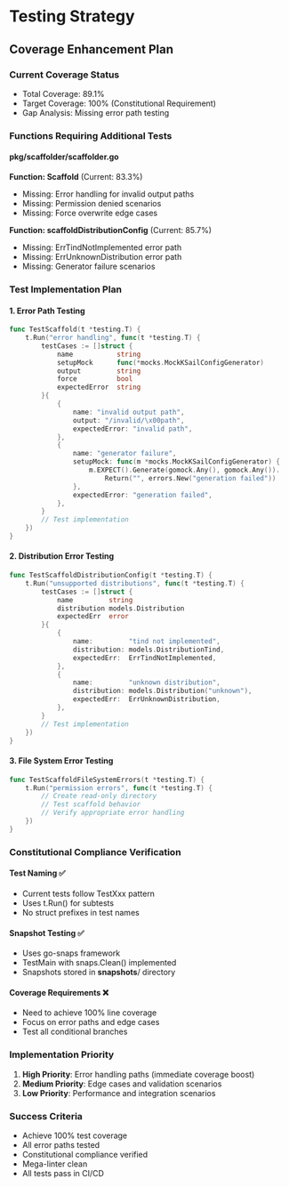 # Testing Strategy

## Coverage Enhancement Plan

### Current Coverage Status

- Total Coverage: 89.1%
- Target Coverage: 100% (Constitutional Requirement)
- Gap Analysis: Missing error path testing

### Functions Requiring Additional Tests

#### pkg/scaffolder/scaffolder.go

**Function: Scaffold** (Current: 83.3%)

- Missing: Error handling for invalid output paths
- Missing: Permission denied scenarios
- Missing: Force overwrite edge cases

**Function: scaffoldDistributionConfig** (Current: 85.7%)

- Missing: ErrTindNotImplemented error path
- Missing: ErrUnknownDistribution error path
- Missing: Generator failure scenarios

### Test Implementation Plan

#### 1. Error Path Testing

```go
func TestScaffold(t *testing.T) {
    t.Run("error handling", func(t *testing.T) {
        testCases := []struct {
            name           string
            setupMock      func(*mocks.MockKSailConfigGenerator)
            output         string
            force          bool
            expectedError  string
        }{
            {
                name: "invalid output path",
                output: "/invalid/\x00path",
                expectedError: "invalid path",
            },
            {
                name: "generator failure",
                setupMock: func(m *mocks.MockKSailConfigGenerator) {
                    m.EXPECT().Generate(gomock.Any(), gomock.Any()).
                        Return("", errors.New("generation failed"))
                },
                expectedError: "generation failed",
            },
        }
        // Test implementation
    })
}
```

#### 2. Distribution Error Testing

```go
func TestScaffoldDistributionConfig(t *testing.T) {
    t.Run("unsupported distributions", func(t *testing.T) {
        testCases := []struct {
            name         string
            distribution models.Distribution
            expectedErr  error
        }{
            {
                name:         "tind not implemented",
                distribution: models.DistributionTind,
                expectedErr:  ErrTindNotImplemented,
            },
            {
                name:         "unknown distribution",
                distribution: models.Distribution("unknown"),
                expectedErr:  ErrUnknownDistribution,
            },
        }
        // Test implementation
    })
}
```

#### 3. File System Error Testing

```go
func TestScaffoldFileSystemErrors(t *testing.T) {
    t.Run("permission errors", func(t *testing.T) {
        // Create read-only directory
        // Test scaffold behavior
        // Verify appropriate error handling
    })
}
```

### Constitutional Compliance Verification

#### Test Naming ✅

- Current tests follow TestXxx pattern
- Uses t.Run() for subtests
- No struct prefixes in test names

#### Snapshot Testing ✅

- Uses go-snaps framework
- TestMain with snaps.Clean() implemented
- Snapshots stored in **snapshots**/ directory

#### Coverage Requirements ❌

- Need to achieve 100% line coverage
- Focus on error paths and edge cases
- Test all conditional branches

### Implementation Priority

1. **High Priority**: Error handling paths (immediate coverage boost)
2. **Medium Priority**: Edge cases and validation scenarios
3. **Low Priority**: Performance and integration scenarios

### Success Criteria

- Achieve 100% test coverage
- All error paths tested
- Constitutional compliance verified
- Mega-linter clean
- All tests pass in CI/CD
